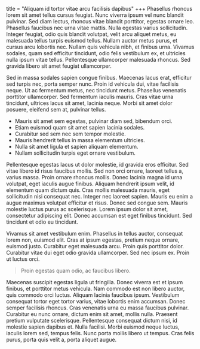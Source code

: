 title = "Aliquam id tortor vitae arcu facilisis dapibus"
+++
Phasellus rhoncus lorem sit amet tellus cursus feugiat. Nunc viverra ipsum vel nunc blandit pulvinar. Sed diam lectus, rhoncus vitae blandit porttitor, egestas ornare leo. Phasellus faucibus nec urna vitae mattis. Nulla egestas varius sollicitudin. Integer feugiat, odio quis blandit volutpat, velit arcu aliquet metus, eu malesuada tellus turpis euismod tellus. Nullam auctor metus purus, et cursus arcu lobortis nec. Nullam quis vehicula nibh, et finibus urna. Vivamus sodales, quam sed efficitur tincidunt, odio felis vestibulum ex, et ultricies nulla ipsum vitae tellus. Pellentesque ullamcorper malesuada rhoncus. Sed gravida libero sit amet feugiat ullamcorper.

Sed in massa sodales sapien congue finibus. Maecenas lacus erat, efficitur sed turpis nec, porta semper nunc. Proin id vehicula dui, vitae facilisis neque. Ut ac fermentum metus, nec tincidunt metus. Phasellus venenatis porttitor ullamcorper. Sed fermentum iaculis mauris. Cras vitae urna tincidunt, ultrices lacus sit amet, lacinia neque. Morbi sit amet dolor posuere, eleifend sem at, pulvinar tellus.

* Mauris sit amet sem egestas, pulvinar diam sed, bibendum orci.
* Etiam euismod quam sit amet sapien lacinia sodales.
* Curabitur sed sem nec sem tempor molestie.
* Mauris hendrerit tellus in massa elementum ultricies.
* Nulla sit amet ligula et sapien aliquam elementum.
* Nullam sollicitudin turpis eget ornare vestibulum.

Pellentesque egestas lacus ut dolor molestie, id gravida eros efficitur. Sed vitae libero id risus faucibus mollis. Sed non orci ornare, laoreet tellus a, varius massa. Proin ornare rhoncus mollis. Donec lacinia magna id urna volutpat, eget iaculis augue finibus. Aliquam hendrerit ipsum velit, id elementum quam dictum quis. Cras mollis malesuada mauris, eget sollicitudin nisi consequat nec. Integer nec laoreet sapien. Mauris eu enim a augue maximus volutpat efficitur et risus. Donec sed congue sem. Mauris molestie luctus purus ac scelerisque. Lorem ipsum dolor sit amet, consectetur adipiscing elit. Donec accumsan est eget finibus tincidunt. Sed tincidunt et odio eu tincidunt.

Vivamus sit amet vestibulum enim. Phasellus in tellus auctor, consequat lorem non, euismod elit. Cras at ipsum egestas, pretium neque ornare, euismod justo. Curabitur eget malesuada arcu. Proin quis porttitor dolor. Curabitur vitae dui eget odio gravida ullamcorper. Sed nec ipsum ex. Proin ut luctus orci.

> Proin egestas quam odio, ac faucibus libero.

Maecenas suscipit egestas ligula ut fringilla. Donec viverra est et ipsum finibus, et porttitor metus vehicula. Nam commodo est non libero auctor, quis commodo orci luctus. Aliquam lacinia faucibus ipsum. Vestibulum consequat tortor eget tortor varius, vitae lobortis enim accumsan. Donec semper facilisis rhoncus. Cras venenatis urna eu massa faucibus pulvinar. Curabitur eu nunc ornare, dictum enim sit amet, mollis nulla. Praesent pretium vulputate scelerisque. Pellentesque consequat dictum nisi, id molestie sapien dapibus et. Nulla facilisi. Morbi euismod neque luctus, iaculis lorem sed, tempus felis. Nunc porta mollis libero ut tempus. Cras felis purus, porta quis velit a, porta aliquet augue.
